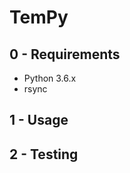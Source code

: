 TemPy
=============================

0 - Requirements
-----------------------------
* Python 3.6.x
* rsync



1 - Usage
-----------------------------


2 - Testing
-----------------------------
